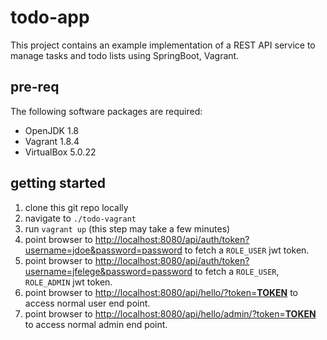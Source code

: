 # todo-app

This project contains an example implementation of a REST API service to manage tasks and todo lists using SpringBoot, Vagrant.

## pre-req

The following software packages are required:

* OpenJDK 1.8
* Vagrant 1.8.4
* VirtualBox 5.0.22

## getting started

1. clone this git repo locally
2. navigate to `./todo-vagrant`
3. run `vagrant up` (this step may take a few minutes)
4. point browser to [http://localhost:8080/api/auth/token?username=jdoe&password=password](http://localhost:8080/api/auth/token?username=jdoe&password=password) to fetch a `ROLE_USER` jwt token.
5. point browser to [http://localhost:8080/api/auth/token?username=jfelege&password=password](http://localhost:8080/api/auth/token?username=jfelege&password=password) to fetch a `ROLE_USER`, `ROLE_ADMIN` jwt token.
6. point browser to [http://localhost:8080/api/hello/?token=**TOKEN**](http://localhost:8080/api/hello/?token=**TOKEN**) to access normal user end point.
7. point browser to [http://localhost:8080/api/hello/admin/?token=**TOKEN**](http://localhost:8080/api/hello/admin/?token=**TOKEN**) to access normal admin end point.